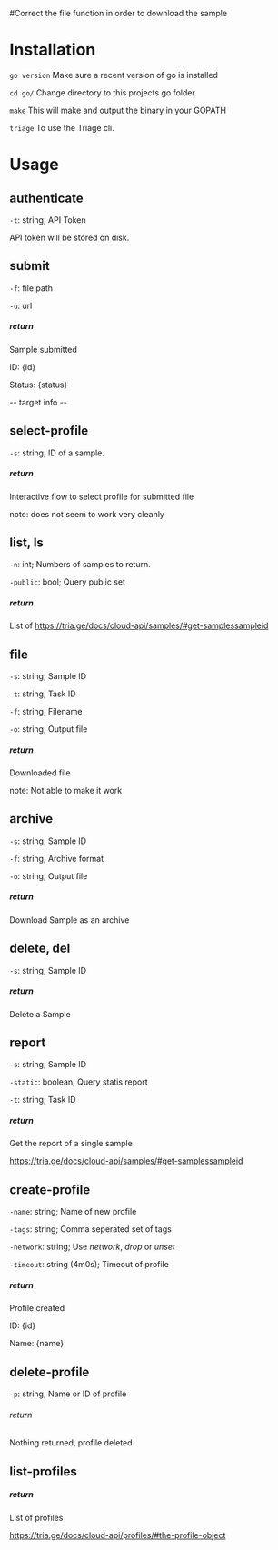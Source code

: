 #Correct the file function in order to download the sample

# Installation

`go version` Make sure a recent version of go is installed

`cd go/` Change directory to this projects go folder.

`make` This will make and output the binary in your GOPATH

`triage` To use the Triage cli.


# Usage
## authenticate
`-t`: string; API Token

API token will be stored on disk.

## submit
`-f`: file path

`-u`: url

##### return
Sample submitted

ID: {id}

Status: {status}

-- target info --

## select-profile
`-s`: string; ID of a sample.

##### return
Interactive flow to select profile for submitted file

note: does not seem to work very cleanly

## list, ls
`-n`: int; Numbers of samples to return.

`-public`: bool; Query public set

##### return
List of https://tria.ge/docs/cloud-api/samples/#get-samplessampleid

## file
`-s`: string; Sample ID

`-t`: string; Task ID

`-f`: string; Filename

`-o`: string; Output file

##### return
Downloaded file

note: Not able to make it work

## archive
`-s`: string; Sample ID

`-f`: string; Archive format

`-o`: string; Output file

##### return
Download Sample as an archive


## delete, del
`-s`: string; Sample ID

##### return
Delete a Sample

## report
`-s`: string; Sample ID

`-static`: boolean; Query statis report

`-t`: string; Task ID

##### return
Get the report of a single sample

https://tria.ge/docs/cloud-api/samples/#get-samplessampleid

## create-profile
`-name`: string; Name of new profile

`-tags`: string; Comma seperated set of tags

`-network`: string; Use *network*, *drop* or *unset*

`-timeout`: string (4m0s); Timeout of profile

##### return
Profile created

  ID:   {id}

  Name: {name}


## delete-profile
`-p`: string; Name or ID of profile

###### return
Nothing returned, profile deleted

## list-profiles

##### return
List of profiles

https://tria.ge/docs/cloud-api/profiles/#the-profile-object
